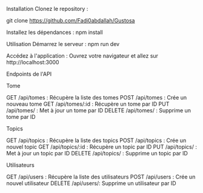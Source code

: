 Installation Clonez le repository :

git clone https://github.com/Fadi0abdallah/Gustosa

Installez les dépendances : npm install

Utilisation Démarrez le serveur : npm run dev

Accédez à l'application : Ouvrez votre navigateur et allez sur http://localhost:3000

Endpoints de l'API

Tome

GET /api/tomes : Récupère la liste des tomes POST /api/tomes : Crée un nouveau tome GET /api/tomes/:id : Récupère un tome par ID PUT /api/tomes/ : Met à jour un tome par ID DELETE /api/tomes/ : Supprime un tome par ID

Topics

GET /api/topics : Récupère la liste des topics POST /api/topics : Crée un nouvel topic GET /api/topics/:id : Récupère un topic par ID PUT /api/topics/ : Met à jour un topic par ID DELETE /api/topics/ : Supprime un topic par ID

Utilisateurs

GET /api/users : Récupère la liste des utilisateurs POST /api/users : Crée un nouvel utilisateur DELETE /api/users/: Supprime un utilisateur par ID
